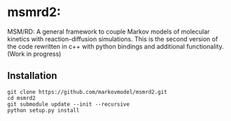 # msmrd2:
MSM/RD: A general framework to couple Markov models of molecular kinetics with reaction-diffusion simulations. This is the second version of the code rewritten in c++ with python bindings and additional functionality. (Work in progress)

## Installation
```
git clone https://github.com/markovmodel/msmrd2.git
cd msmrd2
git submodule update --init --recursive
python setup.py install
```
